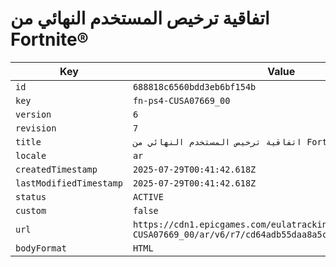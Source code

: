 # اتفاقية ترخيص المستخدم النهائي من Fortnite®

| Key | Value |
| --- | ----- |
| `id` | `688818c6560bdd3eb6bf154b` |
| `key` | `fn-ps4-CUSA07669_00` |
| `version` | `6` |
| `revision` | `7` |
| `title` | `اتفاقية ترخيص المستخدم النهائي من Fortnite®` |
| `locale` | `ar` |
| `createdTimestamp` | `2025-07-29T00:41:42.618Z` |
| `lastModifiedTimestamp` | `2025-07-29T00:41:42.618Z` |
| `status` | `ACTIVE` |
| `custom` | `false` |
| `url` | `https://cdn1.epicgames.com/eulatracking-download/fn-ps4-CUSA07669_00/ar/v6/r7/cd64adb55daa8a5cfc64cd3acd45e4a1.pdf` |
| `bodyFormat` | `HTML` |
